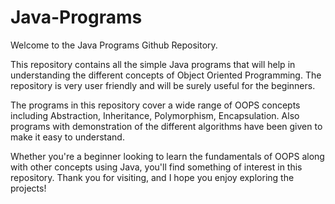 # Java-Programs
Welcome to the Java Programs Github Repository.

This repository contains all the simple Java programs that will help in understanding the different concepts of Object Oriented Programming. The repository is very user friendly and will be surely useful for the beginners.

The programs in this repository cover a wide range of OOPS concepts including Abstraction, Inheritance, Polymorphism, Encapsulation. Also programs with demonstration of the different algorithms have been given to make it easy to understand.

Whether you're a beginner looking to learn the fundamentals of OOPS along with other concepts using Java, you'll find something of interest in this repository. Thank you for visiting, and I hope you enjoy exploring the projects!
